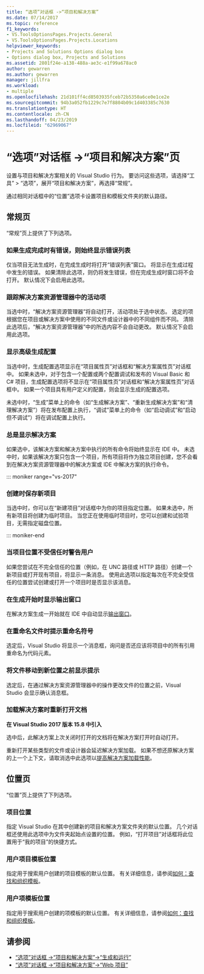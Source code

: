 ```yaml
---
title: “选项”对话框 ->“项目和解决方案”
ms.date: 07/14/2017
ms.topic: reference
f1_keywords:
- VS.ToolsOptionsPages.Projects.General
- VS.ToolsOptionsPages.Projects.Locations
helpviewer_keywords:
- Projects and Solutions Options dialog box
- Options dialog box, Projects and Solutions
ms.assetid: 2801f24e-a138-488a-ae3c-e1f99a678ac0
author: gewarren
ms.author: gewarren
manager: jillfra
ms.workload:
- multiple
ms.openlocfilehash: 21d101ff4cd8503935fceb72b5350a6ce0e1ce2e
ms.sourcegitcommit: 94b3a052fb1229c7e7f8804b09c1d403385c7630
ms.translationtype: HT
ms.contentlocale: zh-CN
ms.lasthandoff: 04/23/2019
ms.locfileid: "62969067"
---
```

# <a name="projects-and-solutions-page-options-dialog-box"></a>“选项”对话框 ->“项目和解决方案”页

设置与项目和解决方案相关的 Visual Studio 行为。 要访问这些选项，请选择“工具” > “选项”，展开“项目和解决方案”，再选择“常规”。

通过相同对话框中的“位置”选项卡设置项目和模板文件夹的默认路径。

## <a name="general-page"></a>常规页

“常规”页上提供了下列选项。

### <a name="always-show-error-list-if-build-finishes-with-errors"></a>如果生成完成时有错误，则始终显示错误列表

仅当项目无法生成时，在完成生成时将打开“错误列表”窗口。 将显示在生成过程中发生的错误。 如果清除此选项，则仍将发生错误，但在完成生成时窗口将不会打开。 默认情况下会启用此选项。

### <a name="track-active-item-in-solution-explorer"></a>跟踪解决方案资源管理器中的活动项

当选中时，“解决方案资源管理器”将自动打开，活动项处于选中状态。 选定的项根据您在项目或解决方案中使用的不同文件或设计器中的不同组件而不同。 清除此选项后，“解决方案资源管理器”中的所选内容不会自动更改。 默认情况下会启用此选项。

### <a name="show-advanced-build-configurations"></a>显示高级生成配置

当选中时，生成配置选项显示在“项目属性页”对话框和“解决方案属性页”对话框中。 如果未选中，对于包含一个配置或两个配置调试和发布的 Visual Basic 和 C# 项目，生成配置选项将不显示在“项目属性页”对话框和“解决方案属性页”对话框中。 如果一个项目具有用户定义的配置，则会显示生成的配置选项。

未选中时，“生成”菜单上的命令（如“生成解决方案”、“重新生成解决方案”和“清理解决方案”）将在发布配置上执行，“调试”菜单上的命令（如“启动调试”和“启动但不调试”）将在调试配置上执行。

### <a name="always-show-solution"></a>总是显示解决方案

如果选中，该解决方案和解决方案中执行的所有命令将始终显示在 IDE 中。 未选中时，如果该解决方案只包含一个项目，所有项目将作为独立项目创建，您不会看到在解决方案资源管理器中的解决方案或 IDE 中解决方案的执行命令。

::: moniker range="vs-2017"

### <a name="save-new-projects-when-created"></a>创建时保存新项目

当选中时，你可以在“新建项目”对话框中为你的项目指定位置。 如果未选中，所有新项目将创建为临时项目。 当您正在使用临时项目时，您可以创建和试验项目，无需指定磁盘位置。

::: moniker-end

### <a name="warn-user-when-the-project-location-is-not-trusted"></a>当项目位置不受信任时警告用户

如果您尝试在不完全信任的位置（例如，在 UNC 路径或 HTTP 路径）创建一个新项目或打开现有项目，将显示一条消息。 使用此选项以指定每次在不完全受信任的位置尝试创建或打开一个项目时是否显示该消息。

### <a name="show-output-window-when-build-starts"></a>在生成开始时显示输出窗口

在解决方案生成一开始就在 IDE 中自动显示[输出窗口](../../ide/reference/output-window.md)。

### <a name="prompt-for-symbolic-renaming-when-renaming-files"></a>在重命名文件时提示重命名符号

选定后，Visual Studio 将显示一个消息框，询问是否还应该将项目中的所有引用重命名为代码元素。

### <a name="prompt-before-moving-files-to-a-new-location"></a>将文件移动到新位置之前显示提示

选定后，在通过解决方案资源管理器中的操作更改文件的位置之前，Visual Studio 会显示确认消息框。

### <a name="reopen-documents-on-solution-load"></a>加载解决方案时重新打开文档

**在 Visual Studio 2017 版本 15.8 中引入**

选中后，此解决方案上次关闭时打开的文档将在解决方案打开时自动打开。

重新打开某些类型的文件或设计器会延迟解决方案加载。 如果不想还原解决方案的上一个上下文，请取消选中此选项以[提高解决方案加载性能](../../ide/visual-studio-performance-tips-and-tricks.md#disable-automatic-file-restore)。

## <a name="locations-page"></a>位置页

“位置”页上提供了下列选项。

### <a name="projects-location"></a>项目位置

指定 Visual Studio 在其中创建新的项目和解决方案文件夹的默认位置。 几个对话框还使用此选项中为文件夹起始点设置的位置。 例如，“打开项目”对话框将此位置用于“我的项目”的快捷方式。

### <a name="user-project-templates-location"></a>用户项目模板位置

指定用于搜索用户创建的项目模板的默认位置。 有关详细信息，请参阅[如何：查找和组织模板](../../ide/how-to-locate-and-organize-project-and-item-templates.md)。

### <a name="user-item-templates-location"></a>用户项模板位置

指定用于搜索用户创建的项模板的默认位置。 有关详细信息，请参阅[如何：查找和组织模板](../../ide/how-to-locate-and-organize-project-and-item-templates.md)。

## <a name="see-also"></a>请参阅

- [“选项”对话框 ->“项目和解决方案”->“生成和运行”](../../ide/reference/options-dialog-box-projects-and-solutions-build-and-run.md)
- [“选项”对话框 ->“项目和解决方案”->“Web 项目”](../../ide/reference/options-dialog-box-projects-and-solutions-web-projects.md)
